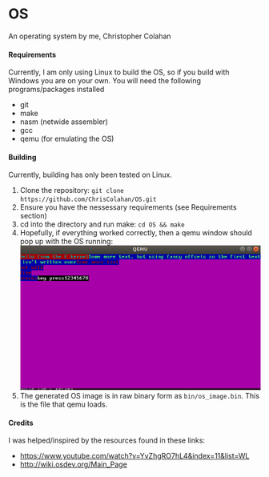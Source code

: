 # OS
An operating system by me, Christopher Colahan

#### Requirements
Currently, I am only using Linux to build the OS, so if you build with Windows you are on your own.
You will need the following programs/packages installed
- git
- make
- nasm (netwide assembler)
- gcc
- qemu (for emulating the OS)

#### Building
Currently, building has only been tested on Linux.

1. Clone the repository: `git clone https://github.com/ChrisColahan/OS.git`
2. Ensure you have the nessessary requirements (see Requirements section)
3. cd into the directory and run make: `cd OS && make`
4. Hopefully, if everything worked correctly, then a qemu window should pop up with the OS running: 
![alt text](https://github.com/ChrisColahan/OS/blob/master/screenshots/qemu-3-oct-2018.png "qemu screenshot")
5. The generated OS image is in raw binary form as `bin/os_image.bin`. This is the file that qemu loads.

#### Credits
I was helped/inspired by the resources found in these links:
- https://www.youtube.com/watch?v=YvZhgRO7hL4&index=11&list=WL
- http://wiki.osdev.org/Main_Page
